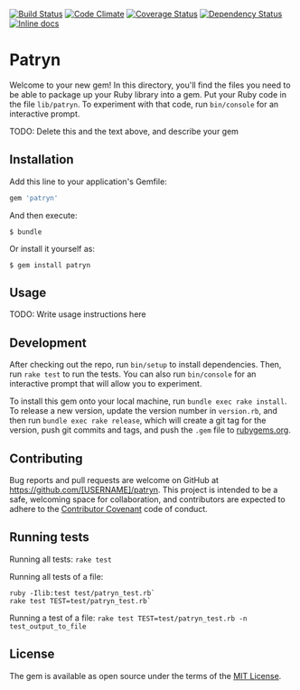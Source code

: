 [![Build Status](https://travis-ci.org/dsaenztagarro/patryn.svg?branch=master)](https://travis-ci.org/dsaenztagarro/patryn)
[![Code Climate](https://codeclimate.com/github/dsaenztagarro/patryn/badges/gpa.svg)](https://codeclimate.com/github/dsaenztagarro/patryn)
[![Coverage Status](https://coveralls.io/repos/dsaenztagarro/patryn/badge.svg?branch=master&service=github)](https://coveralls.io/github/dsaenztagarro/patryn?branch=master)
[![Dependency Status](https://gemnasium.com/dsaenztagarro/patryn.svg)](https://gemnasium.com/dsaenztagarro/patryn)
[![Inline docs](http://inch-ci.org/github/dsaenztagarro/patryn.svg?branch=master)](http://inch-ci.org/github/dsaenztagarro/patryn)

# Patryn

Welcome to your new gem! In this directory, you'll find the files you need to be able to package up your Ruby library into a gem. Put your Ruby code in the file `lib/patryn`. To experiment with that code, run `bin/console` for an interactive prompt.

TODO: Delete this and the text above, and describe your gem

## Installation

Add this line to your application's Gemfile:

```ruby
gem 'patryn'
```

And then execute:

    $ bundle

Or install it yourself as:

    $ gem install patryn

## Usage

TODO: Write usage instructions here

## Development

After checking out the repo, run `bin/setup` to install dependencies. Then, run `rake test` to run the tests. You can also run `bin/console` for an interactive prompt that will allow you to experiment.

To install this gem onto your local machine, run `bundle exec rake install`. To release a new version, update the version number in `version.rb`, and then run `bundle exec rake release`, which will create a git tag for the version, push git commits and tags, and push the `.gem` file to [rubygems.org](https://rubygems.org).

## Contributing

Bug reports and pull requests are welcome on GitHub at https://github.com/[USERNAME]/patryn. This project is intended to be a safe, welcoming space for collaboration, and contributors are expected to adhere to the [Contributor Covenant](http://contributor-covenant.org) code of conduct.

## Running tests

Running all tests: `rake test`

Running all tests of a file:

```
ruby -Ilib:test test/patryn_test.rb`
rake test TEST=test/patryn_test.rb`
```

Running a test of a file: `rake test TEST=test/patryn_test.rb -n
test_output_to_file`

## License

The gem is available as open source under the terms of the [MIT License](http://opensource.org/licenses/MIT).

